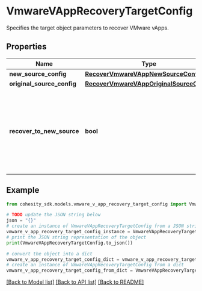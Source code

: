 # VmwareVAppRecoveryTargetConfig

Specifies the target object parameters to recover VMware vApps.

## Properties

Name | Type | Description | Notes
------------ | ------------- | ------------- | -------------
**new_source_config** | [**RecoverVmwareVAppNewSourceConfig**](RecoverVmwareVAppNewSourceConfig.md) |  | [optional] 
**original_source_config** | [**RecoverVmwareVAppOriginalSourceConfig**](RecoverVmwareVAppOriginalSourceConfig.md) |  | [optional] 
**recover_to_new_source** | **bool** | Specifies the parameter whether the recovery should be performed to a new or an existing Source Target. | 

## Example

```python
from cohesity_sdk.models.vmware_v_app_recovery_target_config import VmwareVAppRecoveryTargetConfig

# TODO update the JSON string below
json = "{}"
# create an instance of VmwareVAppRecoveryTargetConfig from a JSON string
vmware_v_app_recovery_target_config_instance = VmwareVAppRecoveryTargetConfig.from_json(json)
# print the JSON string representation of the object
print(VmwareVAppRecoveryTargetConfig.to_json())

# convert the object into a dict
vmware_v_app_recovery_target_config_dict = vmware_v_app_recovery_target_config_instance.to_dict()
# create an instance of VmwareVAppRecoveryTargetConfig from a dict
vmware_v_app_recovery_target_config_from_dict = VmwareVAppRecoveryTargetConfig.from_dict(vmware_v_app_recovery_target_config_dict)
```
[[Back to Model list]](../README.md#documentation-for-models) [[Back to API list]](../README.md#documentation-for-api-endpoints) [[Back to README]](../README.md)


